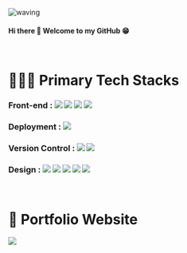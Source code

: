 ![waving](https://capsule-render.vercel.app/api?type=waving&height=200&text=Jisun%20Kim&fontAlign=80&fontAlignY=40&color=gradient)
#### Hi there 👋 Welcome to my GitHub 😁

<br />

# 👩🏻‍💻 Primary Tech Stacks

### Front-end : <span><img src="https://img.shields.io/badge/HTML-E34F26?style=flat-square&logo=html5&logoColor=white"/></span> <span><img src="https://img.shields.io/badge/CSS-1572B6?style=flat-square&logo=css3&logoColor=white"/></span> <span><img src="https://img.shields.io/badge/JavaScript-F7DF1E?style=flat-square&logo=javascript&logoColor=white"/></span> <span><img src="https://img.shields.io/badge/jQuery-0769AD?style=flat-square&logo=jquery&logoColor=white"/></span>

### Deployment : <span><img src="https://img.shields.io/badge/Netlify-00C7B7?style=flat-square&logo=netlify&logoColor=white"/></span>

### Version Control : <span><img src="https://img.shields.io/badge/Git-f05032?style=flat-square&logo=git&logoColor=white"/></span> <span><img src="https://img.shields.io/badge/GitHub-181717?style=flat-square&logo=github&logoColor=white"/></span>

### Design : <span><img src="https://img.shields.io/badge/Adobe%20Photoshop-31A8FF?style=flat-square&logo=adobe-photoshop&logoColor=white"/></span> <span><img src="https://img.shields.io/badge/Adobe%20Illustrator-FF9A00?style=flat-square&logo=adobe-illustrator&logoColor=white"/></span> <span><img src="https://img.shields.io/badge/Adobe%20XD-FF61F6?style=flat-square&logo=adobe-xd&logoColor=white"/></span> <span><img src="https://img.shields.io/badge/Adobe%20Lightroom-31A8FF?style=flat-square&logo=adobe-lightroom&logoColor=white"/></span> <span><img src="https://img.shields.io/badge/Adobe%20After%20Effects-9999FF?style=flat-square&logo=adobe-after-effects&logoColor=white"/></span>

<br />

# 🔗 Portfolio Website


<a href="https://hits.seeyoufarm.com"><img src="https://hits.seeyoufarm.com/api/count/incr/badge.svg?url=https%3A%2F%2Fgithub.com%2Fjiisunny&count_bg=%2379C83D&title_bg=%23555555&icon=github.svg&icon_color=%23E7E7E7&title=hits&edge_flat=false"/></a>

<!--
**jiisunny/jiisunny** is a ✨ _special_ ✨ repository because its `README.md` (this file) appears on your GitHub profile.

Here are some ideas to get you started:

- 🔭 I’m currently working on ...
- 🌱 I’m currently learning ...
- 👯 I’m looking to collaborate on ...
- 🤔 I’m looking for help with ...
- 💬 Ask me about ...
- 📫 How to reach me: ...
- 😄 Pronouns: ...
- ⚡ Fun fact: ...
-->

<!--
### Front-end
<span><img src="https://img.shields.io/badge/HTML-E34F26?style=flat-square&logo=html5&logoColor=white"/></span>
<span><img src="https://img.shields.io/badge/CSS-1572B6?style=flat-square&logo=css3&logoColor=white"/></span>
<span><img src="https://img.shields.io/badge/JavaScript-F7DF1E?style=flat-square&logo=javascript&logoColor=white"/></span>
<span><img src="https://img.shields.io/badge/jQuery-0769AD?style=flat-square&logo=jquery&logoColor=white"/></span>
### Deployment
<span><img src="https://img.shields.io/badge/Netlify-00C7B7?style=flat-square&logo=netlify&logoColor=white"/></span>
### Version Control
<span><img src="https://img.shields.io/badge/Git-f05032?style=flat-square&logo=git&logoColor=white"/></span>
<span><img src="https://img.shields.io/badge/GitHub-181717?style=flat-square&logo=github&logoColor=white"/></span>
### Design
<span><img src="https://img.shields.io/badge/Adobe%20Photoshop-31A8FF?style=flat-square&logo=adobe-photoshop&logoColor=white"/></span>
<span><img src="https://img.shields.io/badge/Adobe%20Illustrator-FF9A00?style=flat-square&logo=adobe-illustrator&logoColor=white"/></span>
<span><img src="https://img.shields.io/badge/Adobe%20XD-FF61F6?style=flat-square&logo=adobe-xd&logoColor=white"/></span>
<span><img src="https://img.shields.io/badge/Adobe%20Lightroom-31A8FF?style=flat-square&logo=adobe-lightroom&logoColor=white"/></span>
<span><img src="https://img.shields.io/badge/Adobe%20After%20Effects-9999FF?style=flat-square&logo=adobe-after-effects&logoColor=white"/></span>
-->

